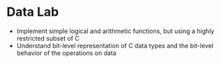# Data Lab
- Implement simple logical and arithmetic functions, but using a highly restricted subset of C
- Understand bit-level representation of C data types and the bit-level behavior of the operations on data